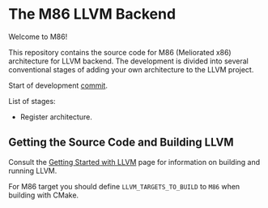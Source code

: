 # The M86 LLVM Backend

Welcome to M86!

This repository contains the source code for M86 (Meliorated x86) architecture for LLVM backend.
The development is divided into several conventional stages of adding your own architecture
to the LLVM project.

Start of development [commit](https://github.com/sfbakturin/llvm-m86/commit/74e6519ee2427443528a7b7ccd402b3278b9f6b2).

List of stages:

* Register architecture.

## Getting the Source Code and Building LLVM

Consult the
[Getting Started with LLVM](https://llvm.org/docs/GettingStarted.html#getting-the-source-code-and-building-llvm)
page for information on building and running LLVM.

For M86 target you should define `LLVM_TARGETS_TO_BUILD` to `M86` when building with CMake.
